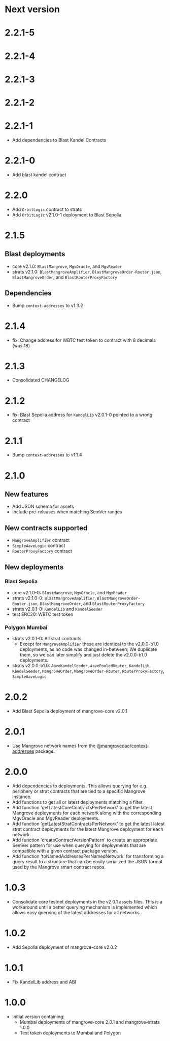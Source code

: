 # Next version

# 2.2.1-5

# 2.2.1-4

# 2.2.1-3

# 2.2.1-2

# 2.2.1-1

- Add dependencies to Blast Kandel Contracts

# 2.2.1-0

- Add blast kandel contract

# 2.2.0

- Add `OrbitLogic` contract to strats
- Add `OrbitLogic` v2.1.0-1 deployment to Blast Sepolia

# 2.1.5

## Blast deployments

- core v2.1.0: `BlastMangrove`, `MgvOracle`, and `MgvReader`
- strats v2.1.0: `BlastMangroveAmplifier`, `BlastMangroveOrder-Router.json`, `BlastMangroveOrder`, and `BlastRouterProxyFactory`

## Dependencies

- Bump `context-addresses` to v1.3.2

# 2.1.4

- fix: Change address for WBTC test token to contract with 8 decimals (was 18)

# 2.1.3

- Consolidated CHANGELOG

# 2.1.2

- fix: Blast Sepolia address for `KandelLib` v2.0.1-0 pointed to a wrong contract

# 2.1.1

- Bump `context-addresses` to v1.1.4

# 2.1.0

## New features

- Add JSON schema for assets
- Include pre-releases when matching SemVer ranges

## New contracts supported

- `MangroveAmplifier` contract
- `SimpleAaveLogic` contract
- `RouterProxyFactory` contract

## New deployments

### Blast Sepolia

- core v2.1.0-0: `BlastMangrove`, `MgvOracle`, and `MgvReader`
- strats v2.1.0-0: `BlastMangroveAmplifier`, `BlastMangroveOrder-Router.json`, `BlastMangroveOrder`, and `BlastRouterProxyFactory`
- strats v2.0.1-0: `KandelLib` and `KandelSeeder`
- test ERC20: WBTC test token

### Polygon Mumbai

- strats v2.0.1-0: All strat contracts.
  - Except for `MangroveAmplifier` these are identical to the v2.0.0-b1.0 deployments, as no code was changed in-between; We duplicate them, so we can later simplify and just delete the v2.0.0-b1.0 deployments.
- strats v2.0.0-b1.0: `AaveKandelSeeder`, `AavePooledRouter`, `KandelLib`, `KandelSeeder`, `MangroveOrder`, `MangroveOrder-Router`, `RouterProxyFactory`, `SimpleAaveLogic`

# 2.0.2

- Add Blast Sepolia deployment of mangrove-core v2.0.1

# 2.0.1

- Use Mangrove network names from the [@mangrovedao/context-addresses](https://github.com/mangrovedao/context-addresses) package.

# 2.0.0

- Add dependencies to deployments. This allows querying for e.g. periphery or strat contracts that are tied to a specific Mangrove instance.
- Add functions to get all or latest deployments matching a filter.
- Add function 'getLatestCoreContractsPerNetwork' to get the latest Mangrove deployments for each network along with the corresponding MgvOracle and MgvReader deployments.
- Add function 'getLatestStratContractsPerNetwork' to get the latest latest strat contract deployments for the latest Mangrove deployment for each network.
- Add function 'createContractVersionPattern' to create an appropriate SemVer pattern for use when querying for deployments that are compatible with a given contract package version.
- Add function 'toNamedAddressesPerNamedNetwork' for transforming a query result to a structure that can be easily serialized the JSON format used by the Mangrove smart contract repos.

# 1.0.3

- Consolidate core testnet deployments in the v2.0.1 assets files. This is a workaround until a better querying mechanism is implemented which allows easy querying of the latest addresses for all networks.

# 1.0.2

- Add Sepolia deployment of mangrove-core v2.0.2

# 1.0.1

- Fix KandelLib address and ABI

# 1.0.0

- Initial version containing:
  - Mumbai deployments of mangrove-core 2.0.1 and mangrove-strats 1.0.0
  - Test token deployments to Mumbai and Polygon
